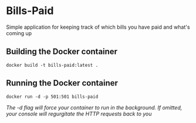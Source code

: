 # Bills-Paid
Simple application for keeping track of which bills you have paid and what's coming up

## Building the Docker container
`docker build -t bills-paid:latest .`

## Running the Docker container
`docker run -d -p 501:501 bills-paid`

_The -d flag will force your container to run in the background.  If omitted, your console will regurgitate the HTTP requests back to you_
